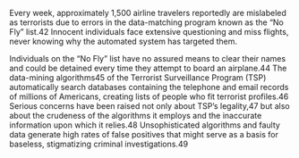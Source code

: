 Every week, approximately 1,500 airline travelers reportedly are mislabeled as terrorists due to errors in the data-matching program known as the “No Fly” list.42 Innocent individuals face extensive questioning and miss flights, never knowing why the automated system has targeted them.

Individuals on the “No Fly” list have no assured means to clear their names and could be detained every time they attempt to board an airplane.44 The data-mining algorithms45 of the Terrorist Surveillance Program (TSP) automatically search databases containing the telephone and email records of millions of Americans, creating lists of people who fit terrorist profiles.46 Serious concerns have been raised not only about TSP’s legality,47 but also about the crudeness of the algorithms it employs and the inaccurate information upon which it relies.48 Unsophisticated algorithms and faulty data generate high rates of false positives that might serve as a basis for baseless, stigmatizing criminal investigations.49